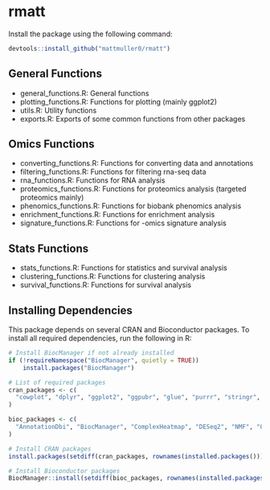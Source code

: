 # rmatt

Install the package using the following command:

```R
devtools::install_github("mattmuller0/rmatt")
```

## General Functions

- general_functions.R: General functions
- plotting_functions.R: Functions for plotting (mainly ggplot2)
- utils.R: Utility functions
- exports.R: Exports of some common functions from other packages

## Omics Functions

- converting_functions.R: Functions for converting data and annotations
- filtering_functions.R: Functions for filtering rna-seq data
- rna_functions.R: Functions for RNA analysis
- proteomics_functions.R: Functions for proteomics analysis (targeted proteomics mainly)
- phenomics_functions.R: Functions for biobank phenomics analysis
- enrichment_functions.R: Functions for enrichment analysis
- signature_functions.R: Functions for -omics signature analysis

## Stats Functions

- stats_functions.R: Functions for statistics and survival analysis
- clustering_functions.R: Functions for clustering analysis
- survival_functions.R: Functions for survival analysis

## Installing Dependencies

This package depends on several CRAN and Bioconductor packages. To install all required dependencies, run the following in R:

```r
# Install BiocManager if not already installed
if (!requireNamespace("BiocManager", quietly = TRUE))
    install.packages("BiocManager")

# List of required packages
cran_packages <- c(
  "cowplot", "dplyr", "ggplot2", "ggpubr", "glue", "purrr", "stringr", "tibble", "tidyr", "tidyverse", "broom", "forcats", "ggbiplot", "ggrepel", "ggsurvfit", "glmnet", "rlang", "rstatix", "survival", "magrittr", "RColorBrewer", "enrichR", "tableone"
)

bioc_packages <- c(
  "AnnotationDbi", "BiocManager", "ComplexHeatmap", "DESeq2", "NMF", "OlinkAnalyze", "S4Vectors", "SummarizedExperiment", "circlize", "clusterProfiler", "edgeR", "enrichplot", "ggtree", "limma", "msigdbr", "org.Hs.eg.db", "singscore"
)

# Install CRAN packages
install.packages(setdiff(cran_packages, rownames(installed.packages())))

# Install Bioconductor packages
BiocManager::install(setdiff(bioc_packages, rownames(installed.packages())))
```
